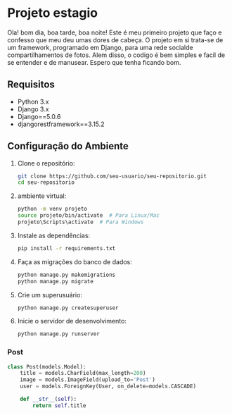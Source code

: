 # Projeto estagio
Ola! bom dia, boa tarde, boa noite! Este é meu primeiro projeto que faço e confesso que meu deu umas dores de cabeça. O projeto em si trata-se de um framework, programado em Django,
para uma rede socialde compartilhamentos de fotos. Alem disso, o codigo é bem simples e facil de se entender e de manusear. Espero que tenha ficando bom.

## Requisitos

- Python 3.x
- Django 3.x
- Django==5.0.6
- djangorestframework==3.15.2


## Configuração do Ambiente

1. Clone o repositório:
    ```sh
    git clone https://github.com/seu-usuario/seu-repositorio.git
    cd seu-repositorio
    ```

2. ambiente virtual:
    ```sh
    python -m venv projeto
    source projeto/bin/activate  # Para Linux/Mac
    projeto\Scripts\activate  # Para Windows
    ```

3. Instale as dependências:
    ```sh
    pip install -r requirements.txt
    ```

4. Faça as migrações do banco de dados:
    ```sh
    python manage.py makemigrations
    python manage.py migrate
    ```

5. Crie um superusuário:
    ```sh
    python manage.py createsuperuser
    ```

6. Inicie o servidor de desenvolvimento:
    ```sh
    python manage.py runserver
    ```

### Post
```python
class Post(models.Model):
    title = models.CharField(max_length=200)
    image = models.ImageField(upload_to='Post')
    user = models.ForeignKey(User, on_delete=models.CASCADE)

    def __str__(self):
        return self.title
